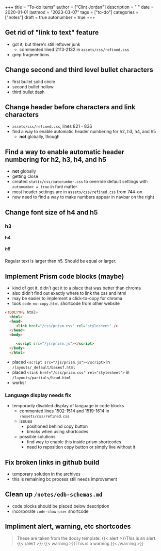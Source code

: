 +++
title = "To-do items"
author = ["Clint Jordan"]
description = " "
date = 2020-01-01
lastmod = "2023-03-07"
tags = ["to-do"]
categories = ["notes"]
draft = true
autonumber = true
+++


## Get rid of "link to text" feature
* got it, but there's still leftover junk
    * commented lined 2113-2132 in `assets/css/refined.css`
* grep fragmentions

## Change second and third level bullet characters
* first bullet solid circle
* second bullet hollow
* third bullet dash

## Change header before characters and link characters
* `assets/css/refined.css`, lines 821 - 836
* find a way to enable automatic header numbering for h2, h3, h4, and h5 
    * **not** globally, though

## Find a way to enable automatic header numbering for h2, h3, h4, and h5 
* **not** globally
* getting close
* created `static/css/autonumber.css` to override default settings with
     `autonumber = true` in font matter
* most header settings are in `assets/css/refined.css` from 744-on
* now need to find a way to make numbers appear in navbar on the right

## Change font size of h4 and h5
### h3
#### h4
##### h5
Regular text is larger than h5. Should be equal or larger.

## Implement Prism code blocks (maybe)
* kind of got it, didn't get it to a place that was better than chroma
* also didn't find out exactly where to link the css and html
* may be easier to implement a click-to-copy for chroma
* took `code-no-copy.html` shortcode from other website

```html
<!DOCTYPE html>
  <html>
  <head>
     <link href="/css/prism.css" rel="stylesheet" />
  </head>
  <body>

     <script src="/js/prism.js"></script>
  </body>
  </html>
```
* placed `<script src="/js/prism.js"></script>` in `/layouts/_default/baseof.html`
* placed `<link href="/css/prism.css" rel="stylesheet">` in `/layouts/partials/head.html`
* works!

### Language display needs fix
* temporarily disabled display of language in code blocks
    * commented lines 1502-1514 and 1519-1614 in `/assets/css/refined.css`
    * issues
        * positioned behind copy button
        * breaks when using shortcodes
    * possible solutions
        * find way to enable this inside prism shortcodes
        * need to reposition copy button or simply live without it

## Fix broken links in github build
* temporary solution in the archives
* this is remaining bc process still needs improvement

## Clean up `/notes/edb-schemas.md`
* code blocks should be placed below description
* incorporate `code-show-user` shortcode

## Impliment alert, warning, etc shortcodes
> These are taken from the docsy template.
{{< alert >}}This is an alert.{{< /alert >}}
{{< warning >}}This is a warning.{{< /warning >}}


